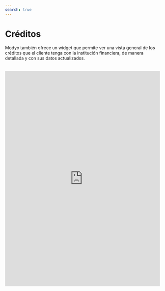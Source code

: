 ```yaml
---
search: true
---
```


# Créditos

Modyo también ofrece un widget que permite ver una vista general de los créditos que el cliente tenga con la institución financiera, de manera detallada y con sus datos actualizados. 

<iframe src="https://widgets.modyo.com/personas/retail-loans" width="100%" height="700px" frameBorder="0" style="overflow:auto;margin-top:20px;"/>

## Funciones

|Funcionalidad|Descripción|
|:------------|:----------|
|Cotización|Permite al cliente cotizar un crédito. Al hacer lick |
|Consulta de Saldo|Esta consulta muestra los cupos de la tarjeta específica por tipo de moneda, además de indicadores de gastos en comparación con el Cupo disponible.|
Estado de Cuenta|Muestra el estado de cuenta con los movimientos del último periodo facturado para una tarjeta de crédito.|
|Últimos movimientos|Muestra todos los movimientos nacionales e internacionales que no están facturados.|
|Pagar deuda|Corresponde a la funcionalidad de pago de la deuda.<br><br> Este pago de deuda puede ser total o parcial.<br><br> Hacer click en este botón llevará al widget de pagos, donde se podrá seleccionar la opción de pago de deuda nacional o internacional.|
|

- Simula tu crédito de consumo: Permite simular créditos de consumo a cada cliente. Para ello, deriva al widget de créditos para hacer la simulación y después la solicitud si es que este la desea.

- Simula tu crédito hipotecario: Permite simular el crédito hipotecario a solicitar. Para ello, deriva al widget de créditos hipotecarios donde podrá ver las distintas opciones que la institución financiera le puede ofrecer.

- Consumo en pesos: El cliente puede ver su crédito detallado, además del saldo pendiente adeudado a la institución, las fechas de pago y la cuota actual a pagar. 

- Crédito de vivienda: Muestra los detalles del crédito hipotecario solicitado, una gráfica de lo que se adeuda y el valor de la siguiente cuota a pagar.